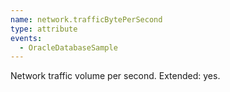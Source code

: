 ```yaml
---
name: network.trafficBytePerSecond
type: attribute
events:
  - OracleDatabaseSample
---
```


Network traffic volume per second. Extended: yes.